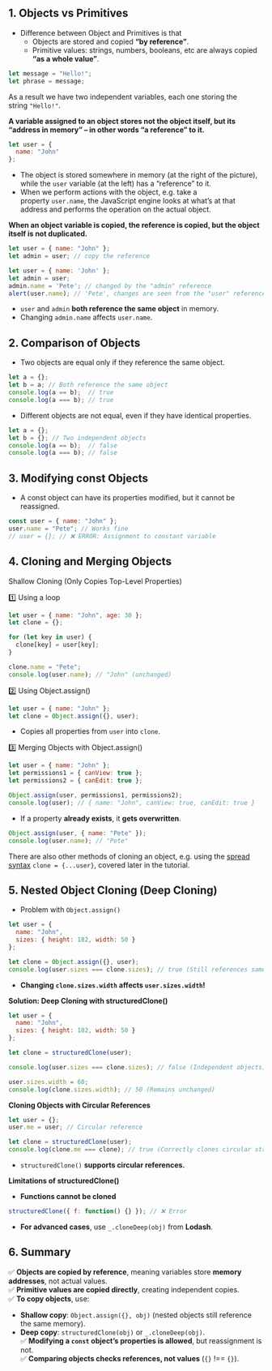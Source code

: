 ## 1. Objects vs Primitives

- Difference between Object and Primitives is that 
	- Objects are stored and copied **“by reference”**.
	- Primitive values: strings, numbers, booleans, etc  are always copied **“as a whole value”**.

```js
let message = "Hello!";
let phrase = message;
```
 
 As a result we have two independent variables, each one storing the string `"Hello!"`.

**A variable assigned to an object stores not the object itself, but its “address in memory” – in other words “a reference” to it.**

```js
let user = {
  name: "John"
};
```

- The object is stored somewhere in memory (at the right of the picture), while the `user` variable (at the left) has a “reference” to it.
- When we perform actions with the object, e.g. take a property `user.name`, the JavaScript engine looks at what’s at that address and performs the operation on the actual object.

**When an object variable is copied, the reference is copied, but the object itself is not duplicated.**

```js
let user = { name: "John" };
let admin = user; // copy the reference
```

```js
let user = { name: 'John' };
let admin = user;
admin.name = 'Pete'; // changed by the "admin" reference
alert(user.name); // 'Pete', changes are seen from the "user" reference
```

- `user` and `admin` **both reference the same object** in memory.
- Changing `admin.name` affects `user.name`.
## 2. Comparison of Objects

- Two objects are equal only if they reference the same object.

```js
let a = {};
let b = a; // Both reference the same object
console.log(a == b);  // true
console.log(a === b); // true
```

- Different objects are not equal, even if they have identical properties.

```js
let a = {};
let b = {}; // Two independent objects
console.log(a == b);  // false
console.log(a === b); // false
```
## 3. Modifying const Objects

- A const object can have its properties modified, but it cannot be reassigned.

```js
const user = { name: "John" };
user.name = "Pete"; // Works fine
// user = {}; // ❌ ERROR: Assignment to constant variable
```
## 4. Cloning and Merging Objects

Shallow Cloning (Only Copies Top-Level Properties)

1️⃣ Using a loop

```js
let user = { name: "John", age: 30 };
let clone = {};

for (let key in user) {
  clone[key] = user[key];
}

clone.name = "Pete";
console.log(user.name); // "John" (unchanged)
```

2️⃣ Using Object.assign()

```js
let user = { name: "John" };
let clone = Object.assign({}, user);
```

- Copies all properties from `user` into `clone`.

3️⃣ Merging Objects with Object.assign()

```js
let user = { name: "John" };
let permissions1 = { canView: true };
let permissions2 = { canEdit: true };

Object.assign(user, permissions1, permissions2);
console.log(user); // { name: "John", canView: true, canEdit: true }
```

- If a property **already exists**, it **gets overwritten**.

```js
Object.assign(user, { name: "Pete" });
console.log(user.name); // "Pete"
```

There are also other methods of cloning an object, e.g. using the [spread syntax](https://javascript.info/rest-parameters-spread) `clone = {...user}`, covered later in the tutorial.
## 5. Nested Object Cloning (Deep Cloning)

- Problem with `Object.assign()`

```js
let user = {
  name: "John",
  sizes: { height: 182, width: 50 }
};

let clone = Object.assign({}, user);
console.log(user.sizes === clone.sizes); // true (Still references same object)
```

- **Changing `clone.sizes.width` affects `user.sizes.width`!**

**Solution: Deep Cloning with structuredClone()**

```js
let user = {
  name: "John",
  sizes: { height: 182, width: 50 }
};

let clone = structuredClone(user);

console.log(user.sizes === clone.sizes); // false (Independent objects)

user.sizes.width = 60;
console.log(clone.sizes.width); // 50 (Remains unchanged)
```

**Cloning Objects with Circular References**

```js
let user = {};
user.me = user; // Circular reference

let clone = structuredClone(user);
console.log(clone.me === clone); // true (Correctly clones circular structure)
```

- `structuredClone()` **supports circular references.**

**Limitations of structuredClone()**

- **Functions cannot be cloned**

```js
structuredClone({ f: function() {} }); // ❌ Error
```

- **For advanced cases**, use `_.cloneDeep(obj)` from **Lodash**.
## 6. Summary

✅ **Objects are copied by reference**, meaning variables store **memory addresses**, not actual values.  
✅ **Primitive values are copied directly**, creating independent copies.  
✅ **To copy objects**, use:
- **Shallow copy**: `Object.assign({}, obj)` (nested objects still reference the same memory).
- **Deep copy**: `structuredClone(obj)` or `_.cloneDeep(obj)`.  
    ✅ **Modifying a `const` object’s properties is allowed**, but reassignment is not.  
    ✅ **Comparing objects checks references, not values** (`{}` !== `{}`).